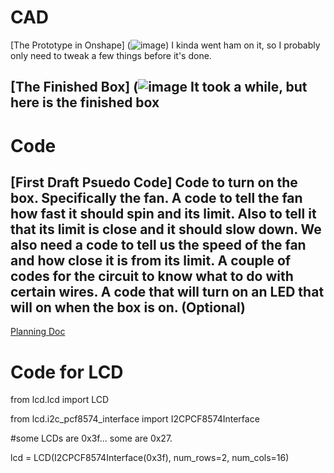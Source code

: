 # CAD
[The Prototype in Onshape]
(![image](https://user-images.githubusercontent.com/60236713/121033188-f6c4e080-c779-11eb-812c-8172e47d30c3.png))
I kinda went ham on it, so I probably only need to tweak a few things before it's done.

[The Finished Box]
(![image](https://user-images.githubusercontent.com/60236713/121032411-40f99200-c779-11eb-8fd2-341d6d2728b0.png)
It took a while, but here is the finished box
---
# Code
[First Draft Psuedo Code]
Code to turn on the box. 
Specifically the fan.
A code to tell the fan how fast it should spin and its limit.
Also to tell it that its limit is close and it should slow down.
We also need a code to tell us the speed of the fan and how close it is from its limit.
A couple of codes for the circuit to know what to do with certain wires.
A code that will turn on an LED that will on when the box is on. (Optional)
---
[Planning Doc](https://docs.google.com/document/d/1k4LJgq82fT34C9mZyrUpwUVt9hEWU7Jjr8YUoJkSeJ4/edit?usp=sharing)

# Code for LCD

from lcd.lcd import LCD

from lcd.i2c_pcf8574_interface import I2CPCF8574Interface

#some LCDs are 0x3f... some are 0x27.

lcd = LCD(I2CPCF8574Interface(0x3f), num_rows=2, num_cols=16)
